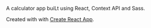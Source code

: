 A calculator app buiLt using React, Context API and Sass.

Created with with [Create React App](https://github.com/facebook/create-react-app).

